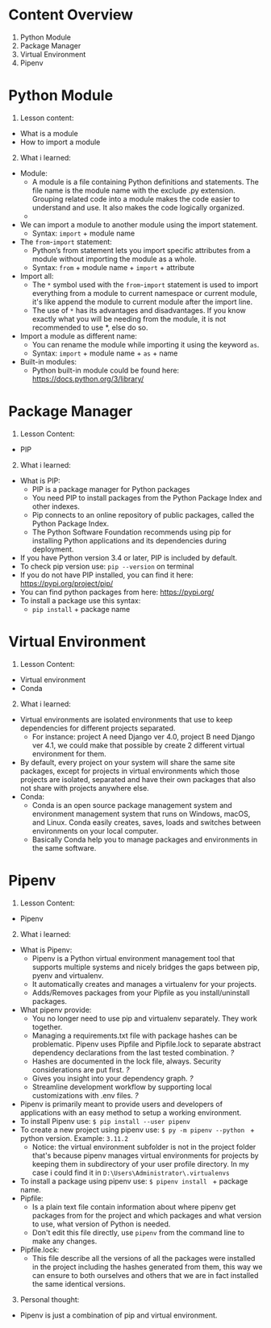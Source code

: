 # Content Overview
1. Python Module
2. Package Manager
3. Virtual Environment
4. Pipenv
# Python Module
1. Lesson content:
  - What is a module
  - How to import a module
2. What i learned:
  - Module:
    - A module is a file containing Python definitions and statements. The file name is the module name with the exclude .py extension. Grouping related code into a module makes the code easier to understand and use. It also makes the code logically organized.
    -
  - We can import a module to another module using the import statement.
    - Syntax: `import` + module name
  - The `from`-`import` statement:
    - Python’s from statement lets you import specific attributes from a module without importing the module as a whole.
    - Syntax: `from` + module name + `import` + attribute
  - Import all:
    - The `*` symbol used with the `from`-`import` statement is used to import everything from a module to current namespace or current module, it's like append the module to current module after the import line.
    - The use of `*` has its advantages and disadvantages. If you know exactly what you will be needing from the module, it is not recommended to use *, else do so.
  - Import a module as different name:
    - You can rename the module while importing it using the keyword `as`.
    - Syntax: `import` + module name + `as` + name
  - Built-in modules:
    - Python built-in module could be found here: https://docs.python.org/3/library/
# Package Manager
1. Lesson Content:
  - PIP
2. What i learned:
  - What is PIP:
    - PIP is a package manager for Python packages
    - You need PIP to install packages from the Python Package Index and other indexes.
    - Pip connects to an online repository of public packages, called the Python Package Index.
    - The Python Software Foundation recommends using pip for installing Python applications and its dependencies during deployment.
  - If you have Python version 3.4 or later, PIP is included by default.
  - To check pip version use: `pip --version` on terminal
  - If you do not have PIP installed, you can find it here: https://pypi.org/project/pip/
  - You can find python packages from here: https://pypi.org/
  - To install a package use this syntax:
    - `pip install` + package name
# Virtual Environment
1. Lesson Content:
  - Virtual environment
  - Conda
2. What i learned:
  - Virtual environments are isolated environments that use to keep dependencies for different projects separated.
    - For instance: project A need Django ver 4.0, project B need Django ver 4.1, we could make that possible by create 2 different virtual environment for them.
  - By default, every project on your system will share the same site packages, except for projects in virtual environments which those projects are isolated, separated and have their own packages that also not share with projects anywhere else.
  - Conda:
    - Conda is an open source package management system and environment management system that runs on Windows, macOS, and Linux. Conda easily creates, saves, loads and switches between environments on your local computer.
    - Basically Conda help you to manage packages and environments in the same software.
# Pipenv
1. Lesson Content:
  - Pipenv
2. What i learned:
  - What is Pipenv:
    - Pipenv is a Python virtual environment management tool that supports multiple systems and nicely bridges the gaps between pip, pyenv and virtualenv.
    - It automatically creates and manages a virtualenv for your projects.
    - Adds/Removes packages from your Pipfile as you install/uninstall packages.
  - What pipenv provide:
    - You no longer need to use pip and virtualenv separately. They work together.
    - Managing a requirements.txt file with package hashes can be problematic. Pipenv uses Pipfile and Pipfile.lock to separate abstract dependency declarations from the last tested combination. *?*
    - Hashes are documented in the lock file, always. Security considerations are put first. *?*
    - Gives you insight into your dependency graph. *?*
    - Streamline development workflow by supporting local customizations with .env files. *?*
  - Pipenv is primarily meant to provide users and developers of applications with an easy method to setup a working environment.
  - To install Pipenv use: `$ pip install --user pipenv`
  - To create a new project using pipenv use: `$ py -m pipenv --python ` + python version. Example: `3.11.2`
    - Notice: the virtual environment subfolder is not in the project folder that's because pipenv manages virtual environments for projects by keeping them in subdirectory of your user profile directory. In my case i could find it in `D:\Users\Administrator\.virtualenvs`
  - To install a package using pipenv use: `$ pipenv install ` + package name.
  - Pipfile:
    - Is a plain text file contain information about where pipenv get packages from for the project and which packages and what version to use, what version of Python is needed.
    - Don't edit this file directly, use `pipenv` from the command line to make any changes.
  - Pipfile.lock:
    - This file describe all the versions of all the packages were installed in the project including the hashes generated from them, this way we can ensure to both ourselves and others that we are in fact installed the same identical versions.
3. Personal thought:
  - Pipenv is just a combination of pip and virtual environment.